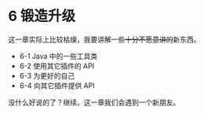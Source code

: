 # 6 锻造升级

这一章实际上比较枯燥，我要讲解一些~~十分不愿意讲的~~新东西。

- 6-1 Java 中的一些工具类
- 6-2 使用其它插件的 API
- 6-3 为更好的自己 
- 6-4 向其它插件提供 API

没什么好说的了？继续。这一章我们会遇到一个新朋友。


